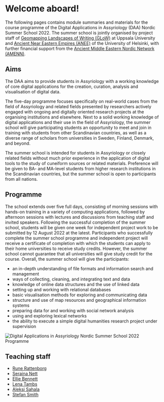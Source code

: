 # Welcome aboard!
The following pages contains module summaries and materials for the course programme of the Digital Applications in Assyriology (DAA) Nordic Summer School 2022. The summer school is jointly organised by project staff of [Geomapping Landscapes of Writing (GLoW)](https://www.lingfil.uu.se/research/assyriology/glow/) at Uppsala University and [Ancient Near Eastern Empires (ANEE)](https://www2.helsinki.fi/en/researchgroups/ancient-near-eastern-empires) of the University of Helsinki, with further financial support from the [Ancient Middle Eastern Nordic Network (AMENN)](https://ccrs.ku.dk/education/amenn/).


## Aims
The DAA aims to provide students in Assyriology with a working knowledge of core digital applications for the creation, curation, analysis and visualisation of digital data. 

The five-day programme focuses specifically on real-world cases from the field of Assyriology and related fields presented by researchers actively engaged with ongoing and digitally oriented research projects at the organising institutions and elsewhere. Next to a solid working knowledge of digital applications and their use in the field of Assyriology, the summer school will give participating students an opportunity to meet and join in training with students from other Scandinavian countries, as well as a diverse range of scholars from universities in Sweden, Finland, Denmark, and beyond. 

The summer school is intended for students in Assyriology or closely related fields without much prior experience in the application of digital tools to the study of cuneiform sources or related materials. Preference will be given to BA- and MA-level students from higher research institutions in the Scandinavian countries, but the summer school is open to participants from all nations.

## Programme
The school extends over five full days, consisting of morning sessions with hands-on training in a variety of computing applications, followed by afternoon sessions with lectures and discussions from teaching staff and invited speakers. Following the successful completion of the summer school, students will be given one week for independent project work to be submitted by 12 August 2022 at the latest. Participants who successfully complete the summer school programme and independent project will receive a certificate of completion with which the students can apply to their home universities to receive study credits. However, the summer school cannot guarantee that all universities will give study credit for the course. Overall, the summer school will give the participants:

* an in-depth understanding of file formats and information search and management
* ways of collecting, cleaning, and integrating text and data
* knowledge of online data structures and the use of linked data
* setting up and working with relational databases
* basic visualisation methods for exploring and communicating data
* structure and use of map resources and geographical information systems
* preparing data for and working with social network analysis
* using and exploring lexical networks
* the ability to execute a simple digital humanities research project under supervision

![Digital Applications in Assyriology Nordic Summer School 2022 Programme](./images/daa_2022_programme_.png "Course programme for the Digital Applications in Assyriology Nordic Summer School 2022")

## Teaching staff
* [Rune Rattenborg](https://katalog.uu.se/profile/?id=N18-1120)
* [Seraina Nett](https://katalog.uu.se/profile/?id=N17-2334)
* [Ellie Bennett](https://www2.helsinki.fi/en/researchgroups/ancient-near-eastern-empires/researchers/team-1-digital-humanities-approaches/people#section-78378)
* [Lena Tambs](https://www2.helsinki.fi/en/people/people-finder/lena-tambs-9428671)
* [Aleksi Sahala](https://www2.helsinki.fi/en/people/people-finder/aleksi-sahala-9113715)
* [Stefan Smith](https://www2.helsinki.fi/en/people/people-finder/stefan-smith-9439288)



